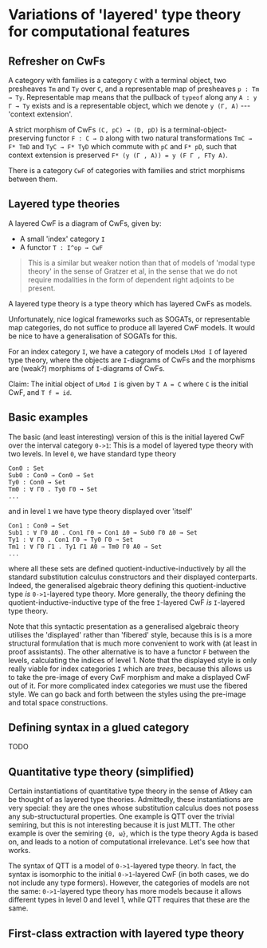 
# Variations of 'layered' type theory for computational features

## Refresher on CwFs

A category with families is a category `C` with a terminal object, two
presheaves `Tm` and `Ty` over `C`, and a representable map of presheaves
`p : Tm → Ty`.
Representable map means that the pullback of `typeof` along any
`A : y Γ → Ty` exists and is a representable object, which we denote `y (Γ, A)` --- 'context extension'.

A strict morphism of CwFs `(C, pC) → (D, pD)` is a terminal-object-preserving
functor `F : C → D` along with two natural transformations `TmC → F* TmD` and
`TyC → F* TyD` which commute with `pC` and `F* pD`, such that context extension
is preserved `F* (y (Γ , A)) = y (F Γ , FTy A)`.

There is a category `CwF` of categories with families and strict morphisms between them.

## Layered type theories

A layered CwF is a diagram of CwFs, given by:

- A small 'index' category `I`
- A functor `T : I^op → CwF`

> This is a similar but weaker notion than that of models of 'modal type theory'
> in the sense of Gratzer et al, in the sense that we do not require modalities
> in the form of dependent right adjoints to be present.

A layered type theory is a type theory which has layered CwFs as models.

Unfortunately, nice logical frameworks such as SOGATs, or representable map
categories, do not suffice to produce all layered CwF models. It would be nice
to have a generalisation of SOGATs for this.

For an index category `I`, we have a category of models `LMod I` of layered type
theory, where the objects are `I`-diagrams of CwFs and the morphisms are
(weak?) morphisms of `I`-diagrams of CwFs.

Claim: The initial object of `LMod I` is given by `T A = C` where `C` is the
initial CwF, and `T f = id`.

## Basic examples

The basic (and least interesting) version of this is the initial layered CwF
over the interval category `0->1`: This is a model of layered type theory with
two levels. In level `0`, we have standard type theory

```
Con0 : Set
Sub0 : Con0 → Con0 → Set
Ty0 : Con0 → Set
Tm0 : ∀ Γ0 . Ty0 Γ0 → Set
...
```

and in level `1` we have type theory displayed over 'itself'

```
Con1 : Con0 → Set
Sub1 : ∀ Γ0 Δ0 . Con1 Γ0 → Con1 Δ0 → Sub0 Γ0 Δ0 → Set
Ty1 : ∀ Γ0 . Con1 Γ0 → Ty0 Γ0 → Set
Tm1 : ∀ Γ0 Γ1 . Ty1 Γ1 A0 → Tm0 Γ0 A0 → Set
...
```

where all these sets are defined quotient-inductive-inductively by all the
standard substitution calculus constructors and their displayed conterparts.
Indeed, the generalised algebraic theory defining this quotient-inductive type
*is* `0->1`-layered type theory. More generally, the theory defining the
quotient-inductive-inductive type of the free `I`-layered CwF *is* `I`-layered
type theory.

Note that this syntactic presentation as a generalised algebraic theory utilises
the 'displayed' rather than 'fibered' style, because this is is a more
structural formulation that is much more convenient to work with (at least in
proof assistants). The other alternative is to have a functor `F` between the
levels, calculating the indices of level 1. Note that the displayed style is
only really viable for index categories `I` which are *trees*, because this
allows us to take the pre-image of every CwF morphism and make a displayed CwF
out of it. For more complicated index categories we must use the fibered style.
We can go back and forth between the styles using the pre-image and total space
constructions.

## Defining syntax in a glued category

TODO

## Quantitative type theory (simplified)

Certain instantiations of quantitative type theory in the sense of Atkey can be
thought of as layered type theories. Admittedly, these instantiations are very
special: they are the ones whose substitution calculus does not posess any
sub-structuctural properties. One example is QTT over the trivial semiring, but
this is not interesting because it is just MLTT. The other example is over the
semiring `{0, ω}`, which is the type theory Agda is based on, and leads to a
notion of computational irrelevance. Let's see how that works.

The syntax of QTT is a model of `0->1`-layered type theory. In fact, the syntax
is isomorphic to the initial `0->1`-layered CwF (in both cases, we do not
include any type formers). However, the categories of models are not the same:
`0->1`-layered type theory has more models because it allows different types in
level 0 and level 1, while QTT requires that these are the same. 

## First-class extraction with layered type theory


